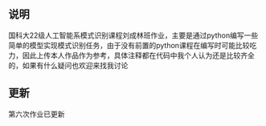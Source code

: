 ## 说明
国科大22级人工智能系模式识别课程刘成林班作业，主要是通过python编写一些简单的模型实现模式识别任务，由于没有前置的python课程在编写时可能比较吃力，因此上传本人作品作为参考，具体注释都在代码中我个人认为还是比较齐全的，如果有什么疑问也欢迎来找我讨论
## 更新
第六次作业已更新
